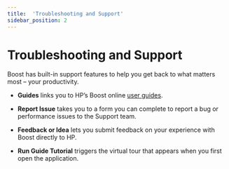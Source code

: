 ```yaml
---
title:  'Troubleshooting and Support'
sidebar_position: 2
---
```

# Troubleshooting and Support

Boost has built-in support features to help you get back to what matters most – your productivity.

- **Guides** links you to HP’s Boost online [user guides](/docs/boost/intro.md).

- **Report Issue** takes you to a form you can complete to report a bug or performance issues to the Support team.

- **Feedback or Idea** lets you submit feedback on your experience with Boost directly to HP.

- **Run Guide Tutorial** triggers the virtual tour that appears when you first open the application.
